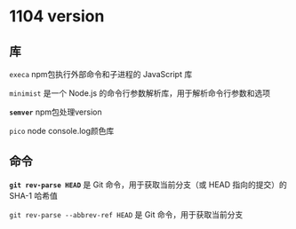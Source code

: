 # 1104 version

## 库

`execa`  npm包执行外部命令和子进程的 JavaScript 库

`minimist` 是一个 Node.js 的命令行参数解析库，用于解析命令行参数和选项

**`semver`** npm包处理version

`pico` node console.log颜色库

## 命令

**`git rev-parse HEAD`** 是 Git 命令，用于获取当前分支（或 HEAD 指向的提交）的 SHA-1 哈希值

`git rev-parse --abbrev-ref HEAD` 是 Git 命令，用于获取当前分支